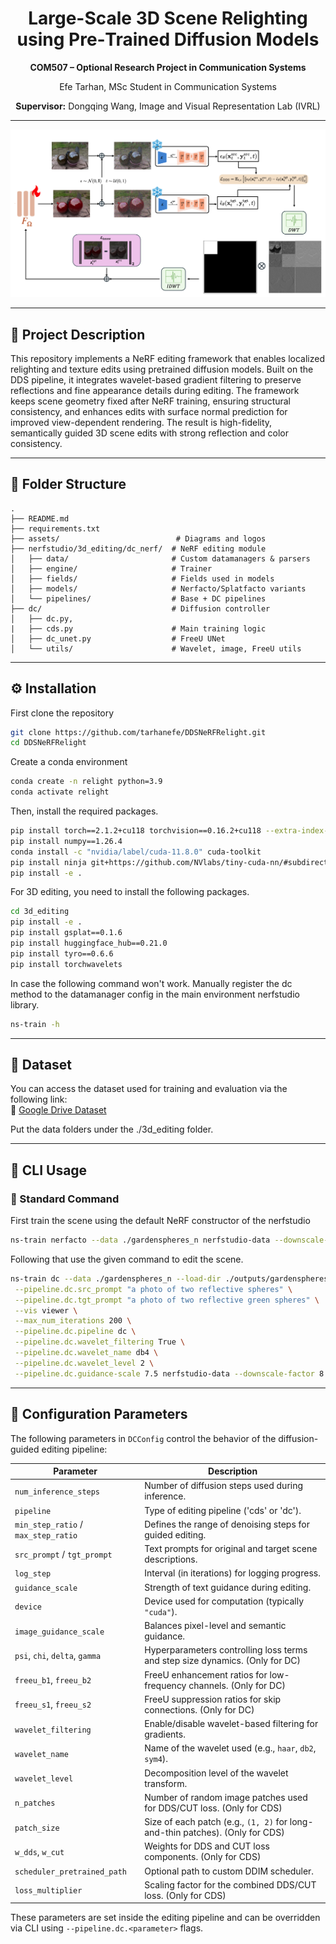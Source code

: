 <h1 align="center">Large-Scale 3D Scene Relighting using Pre‑Trained Diffusion Models</h1>

<p align="center"><strong>COM507 – Optional Research Project in Communication Systems</strong></p>
<p align="center">Efe Tarhan, MSc Student in Communication Systems</p>
<p align="center"><strong>Supervisor:</strong> Dongqing Wang, Image and Visual Representation Lab (IVRL)</p>

---

<p align="center">
  <img src="assets/new_pipeline.png" alt="EPFL Logo" width="%100"/>
</p>

---

## 📝 Project Description

This repository implements a NeRF editing framework that enables localized relighting and texture edits using pretrained diffusion models. Built on the DDS pipeline, it integrates wavelet-based gradient filtering to preserve reflections and fine appearance details during editing. The framework keeps scene geometry fixed after NeRF training, ensuring structural consistency, and enhances edits with surface normal prediction for improved view-dependent rendering. The result is high-fidelity, semantically guided 3D scene edits with strong reflection and color consistency.


---
## 📁 Folder Structure

```
.
├── README.md
├── requirements.txt
├── assets/                          # Diagrams and logos
├── nerfstudio/3d_editing/dc_nerf/  # NeRF editing module
│   ├── data/                       # Custom datamanagers & parsers
│   ├── engine/                     # Trainer
│   ├── fields/                     # Fields used in models
│   ├── models/                     # Nerfacto/Splatfacto variants
│   └── pipelines/                  # Base + DC pipelines
├── dc/                             # Diffusion controller 
│   ├── dc.py, 
|   ├── cds.py                      # Main training logic
│   ├── dc_unet.py                  # FreeU UNet
│   └── utils/                      # Wavelet, image, FreeU utils
```

---

## ⚙️ Installation

First clone the repository 

```bash
git clone https://github.com/tarhanefe/DDSNeRFRelight.git
cd DDSNeRFRelight
```

Create a conda environment

```bash
conda create -n relight python=3.9
conda activate relight
```

Then, install the required packages.

```bash
pip install torch==2.1.2+cu118 torchvision==0.16.2+cu118 --extra-index-url https://download.pytorch.org/whl/cu118
pip install numpy==1.26.4
conda install -c "nvidia/label/cuda-11.8.0" cuda-toolkit
pip install ninja git+https://github.com/NVlabs/tiny-cuda-nn/#subdirectory=bindings/torch
pip install -e .
```
For 3D editing, you need to install the following packages.

```bash
cd 3d_editing
pip install -e .
pip install gsplat==0.1.6
pip install huggingface_hub==0.21.0
pip install tyro==0.6.6
pip install torchwavelets
```

In case the following command won't work. Manually register the dc method to the datamanager config in the main environment nerfstudio library. 

```bash 
ns-train -h

```

---

## 📂 Dataset

You can access the dataset used for training and evaluation via the following link:  
🔗 [Google Drive Dataset](https://drive.google.com/drive/folders/1nO8yCE3YvK-gHqXteKokSjv4ujfTLX9c?usp=sharing)

Put the data folders under the ./3d_editing folder.

---

## 🚀 CLI Usage

### 🔧 Standard Command

First train the scene using the default NeRF constructor of the nerfstudio

```bash
ns-train nerfacto --data ./gardenspheres_n nerfstudio-data --downscale-factor 8
```

Following that use the given command to edit the scene. 

```bash
ns-train dc --data ./gardenspheres_n --load-dir ./outputs/gardenspheres_n/nerfacto/2025-03-30_013255/nerfstudio_models/ \
 --pipeline.dc.src_prompt "a photo of two reflective spheres" \
 --pipeline.dc.tgt_prompt "a photo of two reflective green spheres" \
 --vis viewer \
 --max_num_iterations 200 \
 --pipeline.dc.pipeline dc \
 --pipeline.dc.wavelet_filtering True \
 --pipeline.dc.wavelet_name db4 \
 --pipeline.dc.wavelet_level 2 \
 --pipeline.dc.guidance-scale 7.5 nerfstudio-data --downscale-factor 8
```

---


## 🧾 Configuration Parameters

The following parameters in `DCConfig` control the behavior of the diffusion-guided editing pipeline:

| Parameter                  | Description |
|---------------------------|-------------|
| `num_inference_steps`     | Number of diffusion steps used during inference. |
| `pipeline`                | Type of editing pipeline ('cds' or 'dc'). |
| `min_step_ratio` / `max_step_ratio` | Defines the range of denoising steps for guided editing. |
| `src_prompt` / `tgt_prompt` | Text prompts for original and target scene descriptions. |
| `log_step`                | Interval (in iterations) for logging progress. |
| `guidance_scale`         | Strength of text guidance during editing. |
| `device`                  | Device used for computation (typically `"cuda"`). |
| `image_guidance_scale`    | Balances pixel-level and semantic guidance. |
| `psi`, `chi`, `delta`, `gamma` | Hyperparameters controlling loss terms and step size dynamics. (Only for DC) |
| `freeu_b1`, `freeu_b2`     | FreeU enhancement ratios for low-frequency channels. (Only for DC)|
| `freeu_s1`, `freeu_s2`     | FreeU suppression ratios for skip connections. (Only for DC)|
| `wavelet_filtering`       | Enable/disable wavelet-based filtering for gradients. |
| `wavelet_name`            | Name of the wavelet used (e.g., `haar`, `db2`, `sym4`). |
| `wavelet_level`           | Decomposition level of the wavelet transform. |
| `n_patches`               | Number of random image patches used for DDS/CUT loss. (Only for CDS)|
| `patch_size`              | Size of each patch (e.g., `(1, 2)` for long-and-thin patches). (Only for CDS)|
| `w_dds`, `w_cut`          | Weights for DDS and CUT loss components. (Only for CDS)|
| `scheduler_pretrained_path` | Optional path to custom DDIM scheduler. |
| `loss_multiplier`         | Scaling factor for the combined DDS/CUT loss. (Only for CDS)|

These parameters are set inside the editing pipeline and can be overridden via CLI using `--pipeline.dc.<parameter>` flags.
